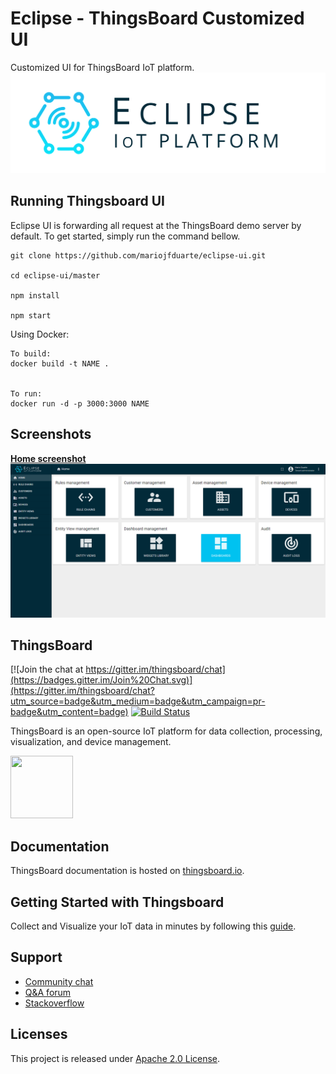 # Eclipse - ThingsBoard Customized UI

Customized UI for ThingsBoard IoT platform.
[![Logo eclipse](./src/assets/artwork/logo_b.png "Logo Eclipse")](./src/assets/artwork/logo_b.png)

## Running Thingsboard UI

Eclipse UI is forwarding all request at the ThingsBoard demo server by default. To get started, simply run the command bellow.

```
git clone https://github.com/mariojfduarte/eclipse-ui.git

cd eclipse-ui/master

npm install

npm start

```

Using Docker:

```
To build:
docker build -t NAME .


To run:
docker run -d -p 3000:3000 NAME
```


## Screenshots
[**Home screenshot**](./src/assets/artwork/home.png)
[![Home screenshot](./src/assets/artwork/home.png "Home Screenshot")](./src/assets/artwork/home.png)


## ThingsBoard
[![Join the chat at https://gitter.im/thingsboard/chat](https://badges.gitter.im/Join%20Chat.svg)](https://gitter.im/thingsboard/chat?utm_source=badge&utm_medium=badge&utm_campaign=pr-badge&utm_content=badge)
[![Build Status](https://travis-ci.org/thingsboard/thingsboard.svg?branch=master)](https://travis-ci.org/thingsboard/thingsboard)

ThingsBoard is an open-source IoT platform for data collection, processing, visualization, and device management.

<img src="https://raw.githubusercontent.com/thingsboard/thingsboard/master/img/logo.png?raw=true" width="100" height="100">

## Documentation

ThingsBoard documentation is hosted on [thingsboard.io](https://thingsboard.io/docs).

## Getting Started with Thingsboard

Collect and Visualize your IoT data in minutes by following this [guide](https://thingsboard.io/docs/getting-started-guides/helloworld/).

## Support

 - [Community chat](https://gitter.im/thingsboard/chat)
 - [Q&A forum](https://groups.google.com/forum/#!forum/thingsboard)
 - [Stackoverflow](http://stackoverflow.com/questions/tagged/thingsboard)

## Licenses

This project is released under [Apache 2.0 License](./LICENSE).
